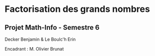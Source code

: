 # Factorisation des grands nombres

## Projet Math-Info - Semestre 6

Decker Benjamin & Le Boulc'h Erin

Encadrant : M. Olivier Brunat

